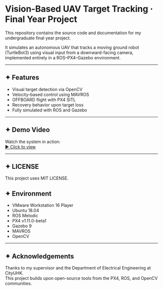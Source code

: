 # Vision-Based UAV Target Tracking · Final Year Project

This repository contains the source code and documentation for my undergraduate final year project.

It simulates an autonomous UAV that tracks a moving ground robot (TurtleBot3) using visual input from a downward-facing camera, implemented entirely in a ROS–PX4–Gazebo environment.

---

## ✦ Features

- Visual target detection via OpenCV
- Velocity-based control using MAVROS
- OFFBOARD flight with PX4 SITL
- Recovery behavior upon target loss
- Fully simulated with ROS and Gazebo

---

## ✦ Demo Video

Watch the system in action:  
[▶️ Click to view](https://youtu.be/inMaT1OWmWI)

---

## ✦ LICENSE

This project uses MIT LICENSE.
## ✦ Environment

- VMware Workstation 16 Player  
- Ubuntu 18.04  
- ROS Melodic  
- PX4 v1.11.0-beta1  
- Gazebo 9  
- MAVROS  
- OpenCV

---

## ✦ Acknowledgements

Thanks to my supervisor and the Department of Electrical Engineering at CityUHK.  
This project builds upon open-source tools from the PX4, ROS, and OpenCV communities.
